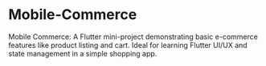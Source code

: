 # Mobile-Commerce
Mobile Commerce: A Flutter mini-project demonstrating basic e-commerce features like product listing and cart. Ideal for learning Flutter UI/UX and state management in a simple shopping app.
